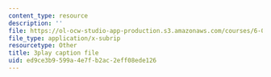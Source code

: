 ```yaml
---
content_type: resource
description: ''
file: https://ol-ocw-studio-app-production.s3.amazonaws.com/courses/6-042j-mathematics-for-computer-science-spring-2015/ed9ce3b9599a4e7fb2ac2eff08ede126_QORX1OUabio.srt
file_type: application/x-subrip
resourcetype: Other
title: 3play caption file
uid: ed9ce3b9-599a-4e7f-b2ac-2eff08ede126
---
```

